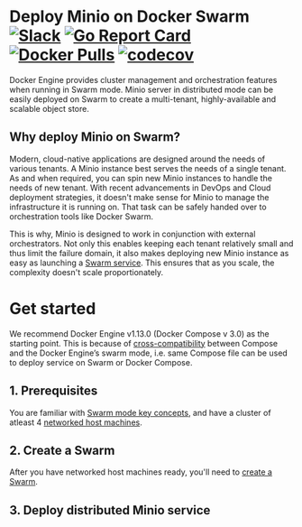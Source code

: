 # Deploy Minio on Docker Swarm [![Slack](https://slack.minio.io/slack?type=svg)](https://slack.minio.io) [![Go Report Card](https://goreportcard.com/badge/minio/minio)](https://goreportcard.com/report/minio/minio) [![Docker Pulls](https://img.shields.io/docker/pulls/minio/minio.svg?maxAge=604800)](https://hub.docker.com/r/minio/minio/) [![codecov](https://codecov.io/gh/minio/minio/branch/master/graph/badge.svg)](https://codecov.io/gh/minio/minio)

Docker Engine provides cluster management and orchestration features when running in Swarm mode. Minio server in distributed mode can be 
easily deployed on Swarm to create a multi-tenant, highly-available and scalable object store. 

## Why deploy Minio on Swarm?

Modern, cloud-native applications are designed around the needs of various tenants. A Minio instance best serves the needs of a 
single tenant. As and when required, you can spin new Minio instances to handle the needs of new tenant. With recent advancements in 
DevOps and Cloud deployment strategies, it doesn't make sense for Minio to manage the infrastructure it is running on. That task can be 
safely handed over to orchestration tools like Docker Swarm. 

This is why, Minio is designed to work in conjunction with external orchestrators. Not only this enables keeping each tenant relatively 
small and thus limit the failure domain, it also makes deploying new Minio instance as easy as launching a [Swarm service](https://docs.docker.com/engine/swarm/key-concepts/#/services-and-tasks). This ensures that as you scale, the complexity doesn't scale proportionately. 

# Get started

We recommend Docker Engine v1.13.0 (Docker Compose v 3.0) as the starting point. This is because of [cross-compatibility](https://docs.docker.com/compose/compose-file/#version-3) between Compose and the Docker Engine’s swarm mode, i.e. same Compose file can be used to deploy service on Swarm or Docker Compose. 

## 1. Prerequisites

You are familiar with [Swarm mode key concepts](https://docs.docker.com/engine/swarm/key-concepts/), and have a cluster of atleast 4 [networked host machines](https://docs.docker.com/engine/swarm/swarm-tutorial/#/three-networked-host-machines).

## 2. Create a Swarm

After you have networked host machines ready, you'll need to [create a Swarm](https://docs.docker.com/engine/swarm/swarm-tutorial/create-swarm/).

## 3. Deploy distributed Minio service




